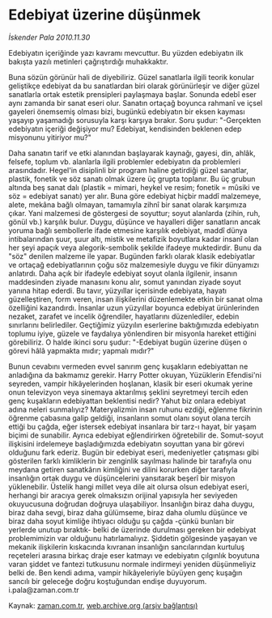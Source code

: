 # Edebiyat üzerine düşünmek

*İskender Pala 2010.11.30*

<td class="columnist-detail">
<p>Edebiyatın içeriğinde yazı kavramı mevcuttur. Bu yüzden edebiyatın ilk bakışta yazılı metinleri çağrıştırdığı muhakkaktır.</p>
<p>
<div id="haberMetinDiv">
<p>Buna sözün görünür hali de diyebiliriz. Güzel sanatlarla ilgili teorik konular geliştikçe edebiyat da bu sanatlardan biri olarak görünürleşir ve diğer güzel sanatlarla ortak estetik prensipleri paylaşmaya başlar. Sonunda edebî eser aynı zamanda bir sanat eseri olur. Sanatın ortaçağ boyunca rahmanî ve içsel gayeleri önemsemiş olması bizi, bugünkü edebiyatın bir eksen kayması yaşayıp yaşamadığı sorusuyla karşı karşıya bırakır. Soru şudur: "-Gerçekten edebiyatın içeriği değişiyor mu? Edebiyat, kendisinden beklenen edep misyonunu yitiriyor mu?"
<p>Daha sanatın tarif ve etki alanından başlayarak kaynağı, gayesi, din, ahlâk, felsefe, toplum vb. alanlarla ilgili problemler edebiyatın da problemleri arasındadır. Hegel'in disiplinli bir program haline getirdiği güzel sanatlar, plastik, fonetik ve söz sanatı olmak üzere üç grupta toplanır. Bu üç grubun altında beş sanat dalı (plastik = mimari, heykel ve resim; fonetik = mûsiki ve söz = edebiyat sanatı) yer alır. Buna göre edebiyat hiçbir maddî malzemeye, alete, mekâna bağlı olmayan, tamamıyla zihnî bir sanat olarak karşımıza çıkar. Yani malzemesi de göstergesi de soyuttur; soyut alanlarda (zihin, ruh, gönül vb.) karşılık bulur. Duygu, düşünce ve hayalleri diğer sanatların ancak yoruma bağlı sembollerle ifade etmesine karşılık edebiyat, maddî dünya intibalarından şuur, şuur altı, mistik ve metafizik boyutlara kadar insanî olan her şeyi apaçık veya alegorik-sembolik şekilde ifadeye muktedirdir. Bunu da "söz" denilen malzeme ile yapar. Bugünden farklı olarak klasik edebiyatlar ve ortaçağ edebiyatlarının çoğu söz malzemesiyle duygu ve fikir dünyamızı anlatırdı. Daha açık bir ifadeyle edebiyat soyut olanla ilgilenir, insanın maddesinden ziyade manasını konu alır, somut yanından ziyade soyut yanına hitap ederdi. Bu tavır, yüzyıllar içerisinde edebiyata, hayatı güzelleştiren, form veren, insan ilişkilerini düzenlemekte etkin bir sanat olma özelliğini kazandırdı. İnsanlar uzun yüzyıllar boyunca edebiyat ürünlerinden nezaket, zarafet ve incelik öğrendiler, hayatlarını düzenlediler, edebin sınırlarını belirlediler. Geçtiğimiz yüzyılın eserlerine baktığımızda edebiyatın toplumu iyiye, güzele ve faydalıya yönlendiren bir misyonla hareket ettiğini görebiliriz. O halde ikinci soru şudur: "-Edebiyat bugün üzerine düşen o görevi hâlâ yapmakta mıdır; yapmalı mıdır?"
<p>Bunun cevabını vermeden evvel sanırım genç kuşakların edebiyattan ne anladığına da bakmamız gerekir. Harry Potter okuyan, Yüzüklerin Efendisi'ni seyreden, vampir hikâyelerinden hoşlanan, klasik bir eseri okumak yerine onun televizyon veya sinemaya aktarılmış şeklini seyretmeyi tercih eden genç kuşakların edebiyattan beklentisi nedir? Yahut biz onlara edebiyat adına neleri sunmalıyız? Materyalizmin insan ruhunu ezdiği, eğlenme fikrinin öğrenme çabasına galip geldiği, insanların somut olanı soyut olana tercih ettiği bu çağda, eğer istersek edebiyat insanlara bir tarz-ı hayat, bir yaşam biçimi de sunabilir. Ayrıca edebiyat eğlendirirken öğretebilir de. Somut-soyut ilişkisini irdelemeye başladığımızda edebiyatın soyuttan yana bir görevi olduğunu fark ederiz. Bugün bir edebiyat eseri, medeniyetler çatışması gibi gösterilen farklı kimliklerin bir zenginlik sayılması halinde bir tarafıyla onu meydana getiren sanatkârın kimliğini ve dilini korurken diğer tarafıyla insanlığın ortak duygu ve düşüncelerini yansıtarak beşerî bir misyon yüklenebilir. Üstelik hangi millet veya dile ait olursa olsun edebiyat eseri, herhangi bir aracıya gerek olmaksızın orijinal yapısıyla her seviyeden okuyucusuna doğrudan doğruya ulaşabiliyor. İnsanlığın biraz daha duygu, biraz daha sevgi, biraz daha gülümseme, biraz daha olumlu düşünce ve biraz daha soyut kimliğe ihtiyacı olduğu şu çağda -çünkü bunları bir yerlerde unutup bıraktık- belki de üzerinde durulması gereken bir edebiyat problemimizin var olduğunu hatırlamalıyız. Şiddetin gölgesinde yaşayan ve mekanik ilişkilerin kıskacında kıvranan insanlığın sancılarından kurtuluş reçeteleri arasına birkaç draje eser katmayı ve edebiyatın çılgınlık boyutuna varan şiddet ve fantezi tutkusunu normale indirmeyi yeniden düşünmeliyiz belki de. Ben kendi adıma, vampir hikâyeleriyle büyüyen genç kuşağın sancılı bir geleceğe doğru koştuğundan endişe duyuyorum. i.pala@zaman.com.tr</p></p></p></div>
</p>
<a href="http://web.archive.org/web/20110203023553/mailto:i.pala@zaman.com.tr">
</a></td>

Kaynak: [zaman.com.tr](http://zaman.com.tr/yazar.do?yazino=1058752), [web.archive.org (arşiv bağlantısı)](http://web.archive.org/web/20110203023553/http://www.zaman.com.tr:80/yazar.do?yazino=1058752)
